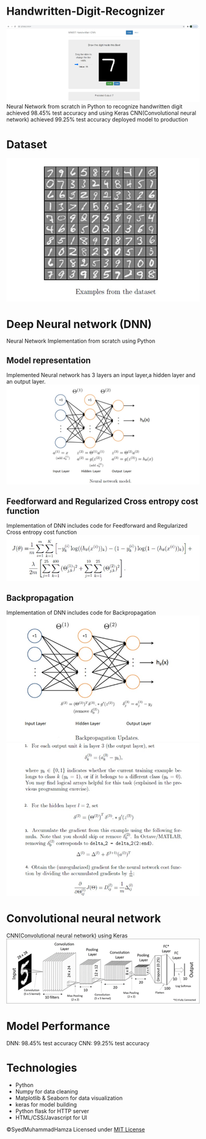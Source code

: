 # Handwritten-Digit-Recognizer
<img src="pictures/picture1.jpg "/>
Neural Network from scratch in Python to recognize handwritten digit achieved  98.45% test accuracy and using Keras CNN(Convolutional neural network) achieved  99.25% test accuracy deployed model to production

# Dataset
<img src="pictures/DATASET.jpg"/>

# Deep Neural network (DNN)
Neural Network Implementation from scratch using Python

## Model representation
Implemented Neural network has 3 layers an input layer,a hidden layer and an output layer.
<img src="pictures/MODEL.jpg "/>

## Feedforward and Regularized Cross entropy cost function
Implementation of DNN includes code for Feedforward and Regularized Cross entropy cost function
<img src="pictures/COSTFUNTION.jpg"/>

## Backpropagation
Implementation of DNN includes code for Backpropagation
<img src="pictures/BACKPROPAGATION.jpg"/>
<img src="pictures/BACKPROPAGATION STEPS.jpg"/>

# Convolutional neural network
CNN(Convolutional neural network) using Keras
<img src="pictures/CNN.png"/>

# Model Performance
DNN:  98.45% test accuracy
CNN:  99.25% test accuracy


# Technologies 
* Python
* Numpy for data cleaning
* Matplotlib & Seaborn for data visualization
* keras for model building
* Python flask for HTTP server
* HTML/CSS/Javascript for UI

©SyedMuhammadHamza Licensed under [MIT License](https://github.com/SyedMuhammadHamza/Handwritten-Digit-Recognizer/blob/main/LICENSE)
